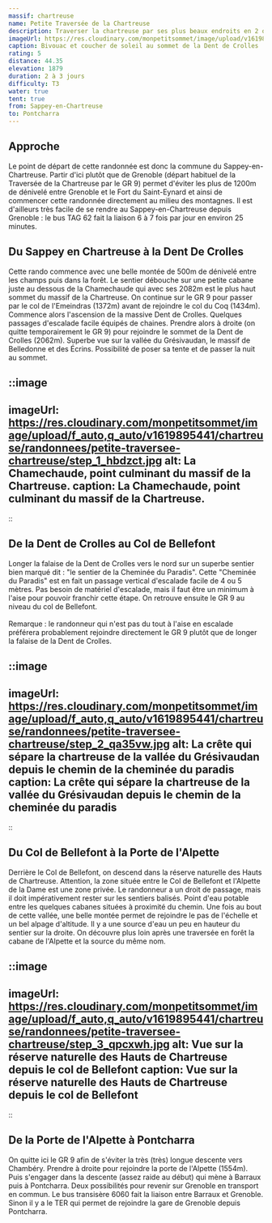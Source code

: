 ```yaml
---
massif: chartreuse
name: Petite Traversée de la Chartreuse
description: Traverser la chartreuse par ses plus beaux endroits en 2 ou 3 jours ? C'est l'objectif de cet itinéraire ! Il suit globalement le tracé du GR 9 qui permet de relier Grenoble à Chambéry, mais en évitant la très longue montée initiale depuis Grenoble ainsi que l'interminable descente finale vers Chambéry. Un concentré de ce qu'il y a de mieux en Chartreuse, à vivre le temps d'un (long) week end.
imageUrl: https://res.cloudinary.com/monpetitsommet/image/upload/v1619895441/chartreuse/randonnees/petite-traversee-chartreuse/intro_xuxv2u.jpg
caption: Bivouac et coucher de soleil au sommet de la Dent de Crolles
rating: 5
distance: 44.35
elevation: 1879
duration: 2 à 3 jours
difficulty: T3
water: true
tent: true
from: Sappey-en-Chartreuse
to: Pontcharra
---
```


## Approche

Le point de départ de cette randonnée est donc la commune du Sappey-en-Chartreuse. Partir d'ici plutôt que de Grenoble (départ habituel de la Traversée de la Chartreuse par le GR 9) permet d'éviter les plus de 1200m de dénivelé entre Grenoble et le Fort du Saint-Eynard et ainsi de commencer cette randonnée directement au milieu des montagnes. Il est d'ailleurs très facile de se rendre au Sappey-en-Chartreuse depuis Grenoble : le bus TAG 62 fait la liaison 6 à 7 fois par jour en environ 25 minutes.

## Du Sappey en Chartreuse à la Dent De Crolles

Cette rando commence avec une belle montée de 500m de dénivelé entre les champs puis dans la forêt. Le sentier débouche sur une petite cabane juste au dessous de la Chamechaude qui avec ses 2082m est le plus haut sommet du massif de la Chartreuse. On continue sur le GR 9 pour passer par le col de l'Emeindras (1372m) avant de rejoindre le col du Coq (1434m). Commence alors l'ascension de la massive Dent de Crolles. Quelques passages d'escalade facile équipés de chaines. Prendre alors à droite (on quitte temporairement le GR 9) pour rejoindre le sommet de la Dent de Crolles (2062m). Superbe vue sur la vallée du Grésivaudan, le massif de Belledonne et des Écrins. Possibilité de poser sa tente et de passer la nuit au sommet.

::image
---
imageUrl: https://res.cloudinary.com/monpetitsommet/image/upload/f_auto,q_auto/v1619895441/chartreuse/randonnees/petite-traversee-chartreuse/step_1_hbdzct.jpg
alt: La Chamechaude, point culminant du massif de la Chartreuse.
caption: La Chamechaude, point culminant du massif de la Chartreuse.
---
::

## De la Dent de Crolles au Col de Bellefont

Longer la falaise de la Dent de Crolles vers le nord sur un superbe sentier bien marqué dit : "le sentier de la Cheminée du Paradis". Cette "Cheminée du Paradis" est en fait un passage vertical d'escalade facile de 4 ou 5 mètres. Pas besoin de matériel d'escalade, mais il faut être un minimum à l'aise pour pouvoir franchir cette étape. On retrouve ensuite le GR 9 au niveau du col de Bellefont.
\
\
Remarque : le randonneur qui n'est pas du tout à l'aise en escalade préférera probablement rejoindre directement le GR 9 plutôt que de longer la falaise de la Dent de Crolles.

::image
---
imageUrl: https://res.cloudinary.com/monpetitsommet/image/upload/f_auto,q_auto/v1619895441/chartreuse/randonnees/petite-traversee-chartreuse/step_2_qa35vw.jpg
alt: La crête qui sépare la chartreuse de la vallée du Grésivaudan depuis le chemin de la cheminée du paradis
caption: La crête qui sépare la chartreuse de la vallée du Grésivaudan depuis le chemin de la cheminée du paradis
---
::

## Du Col de Bellefont à la Porte de l'Alpette

Derrière le Col de Bellefont, on descend dans la réserve naturelle des Hauts de Chartreuse. Attention, la zone située entre le Col de Bellefont et l'Alpette de la Dame est une zone privée. Le randonneur a un droit de passage, mais il doit impérativement rester sur les sentiers balisés. Point d'eau potable entre les quelques cabanes situées à proximité du chemin. Une fois au bout de cette vallée, une belle montée permet de rejoindre le pas de l'échelle et un bel alpage d'altitude. Il y a une source d'eau un peu en hauteur du sentier sur la droite. On découvre plus loin après une traversée en forêt la cabane de l'Alpette et la source du même nom.

::image
---
imageUrl: https://res.cloudinary.com/monpetitsommet/image/upload/f_auto,q_auto/v1619895441/chartreuse/randonnees/petite-traversee-chartreuse/step_3_qpcxwh.jpg
alt: Vue sur la réserve naturelle des Hauts de Chartreuse depuis le col de Bellefont
caption: Vue sur la réserve naturelle des Hauts de Chartreuse depuis le col de Bellefont
---
::

## De la Porte de l'Alpette à Pontcharra

On quitte ici le GR 9 afin de s'éviter la très (très) longue descente vers Chambéry. Prendre à droite pour rejoindre la porte de l'Alpette (1554m). Puis s'engager dans la descente (assez raide au début) qui mène à Barraux puis à Pontcharra.
Deux possibilités pour revenir sur Grenoble en transport en commun. Le bus transisère 6060 fait la liaison entre Barraux et Grenoble. Sinon il y a le TER qui permet de rejoindre la gare de Grenoble depuis Pontcharra.
